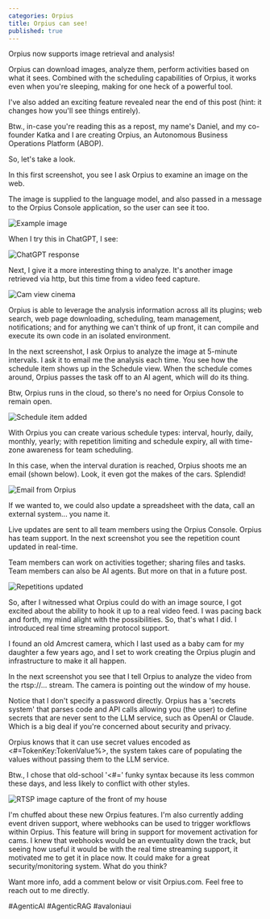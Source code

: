 ```yaml
---
categories: Orpius
title: Orpius can see!
published: true
---
```


Orpius now supports image retrieval and analysis! 

Orpius can download images, analyze them, perform activities based on what it sees.
Combined with the scheduling capabilities of Orpius, 
it works even when you're sleeping, making for one heck of a powerful tool.

I've also added an exciting feature revealed near the end of this post (hint: it changes how you'll see things entirely).

Btw., in-case you're reading this as a repost, my name's Daniel, 
and my co-founder Katka and I are creating Orpius, an Autonomous Business Operations Platform (ABOP).

So, let's take a look.

In this first screenshot, you see I ask Orpius to examine an image on the web.

The image is supplied to the language model, 
and also passed in a message to the Orpius Console application, 
so the user can see it too.

![Example image](/assets/images/2024_11_05/Image1.png)

When I try this in ChatGPT, I see:

![ChatGPT response](/assets/images/2024_11_05/ChatGptResponse.png)

Next, I give it a more interesting thing to analyze. 
It's another image retrieved via http, but this time from a video feed capture.

![Cam view cinema](/assets/images/2024_11_05/Image2.png)

Orpius is able to leverage the analysis information across all its plugins; web search, 
web page downloading, scheduling, team management, notifications; 
and for anything we can't think of up front, it can compile and execute its own code in an isolated environment.

In the next screenshot, I ask Orpius to analyze the image at 5-minute intervals. 
I ask it to email me the analysis each time. 
You see how the schedule item shows up in the Schedule view. 
When the schedule comes around, Orpius passes the task off to an AI agent, 
which will do its thing.

Btw, Orpius runs in the cloud, so there's no need for Orpius Console to remain open. 

![Schedule item added](/assets/images/2024_11_05/Image4.png)

With Orpius you can create various schedule types: 
interval, hourly, daily, monthly, yearly; with repetition limiting and schedule expiry, 
all with time-zone awareness for team scheduling.

In this case, when the interval duration is reached, Orpius shoots me an email (shown below). 
Look, it even got the makes of the cars. Splendid! 

![Email from Orpius](/assets/images/2024_11_05/Image4_1.png)

If we wanted to, we could also update a spreadsheet with the data, 
call an external system... you name it.

Live updates are sent to all team members using the Orpius Console. 
Orpius has team support. 
In the next screenshot you see the repetition count updated in real-time.

Team members can work on activities together; sharing files and tasks. 
Team members can also be AI agents. But more on that in a future post.

![Repetitions updated](/assets/images/2024_11_05/Image5.png)

So, after I witnessed what Orpius could do with an image source, 
I got excited about the ability to hook it up to a real video feed.
I was pacing back and forth, my mind alight with the possibilities.
So, that's what I did. I introduced real time streaming protocol support.

I found an old Amcrest camera, which I last used as a baby cam for my daughter 
a few years ago, and I set to work creating the Orpius plugin 
and infrastructure to make it all happen.

In the next screenshot you see that I tell Orpius to analyze the video from the rtsp://... stream.
The camera is pointing out the window of my house.

Notice that I don't specify a password directly. Orpius has a 'secrets system' 
that parses code and API calls allowing you (the user) to define secrets 
that are never sent to the LLM service, such as OpenAI or Claude. 
Which is a big deal if you're concerned about security and privacy.

Orpius knows that it can use secret values encoded as <#=TokenKey:TokenValue%>,
the system takes care of populating the values without passing them to the LLM service.

Btw., I chose that old-school '<#=' funky syntax because its less common these days, 
and less likely to conflict with other styles.

![RTSP image capture of the front of my house](/assets/images/2024_11_05/Image6.png)

I'm chuffed about these new Orpius features. I'm also currently adding event driven support, 
where webhooks can be used to trigger workflows within Orpius. 
This feature will bring in support for movement activation for cams. 
I knew that webhooks would be an eventuality down the track,
but seeing how useful it would be with the real time streaming support, 
it motivated me to get it in place now. 
It could make for a great security/monitoring system. What do you think?

Want more info, add a comment below or visit Orpius.com. 
Feel free to reach out to me directly.

#AgenticAI #AgenticRAG #avaloniaui
